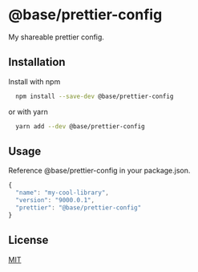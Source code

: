 
# @base/prettier-config

My shareable prettier config.


## Installation

Install  with npm

```bash
  npm install --save-dev @base/prettier-config
```

or with yarn

```bash
  yarn add --dev @base/prettier-config
```
## Usage

Reference @base/prettier-config in your package.json.


```javascript
{
  "name": "my-cool-library",
  "version": "9000.0.1",
  "prettier": "@base/prettier-config"
}

```

  
## License

[MIT](../../LICENSE)

  